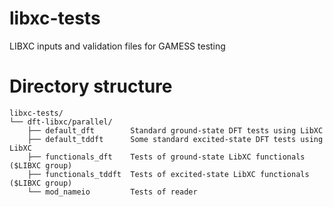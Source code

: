 # libxc-tests
LIBXC inputs and validation files for GAMESS testing


# Directory structure
```
libxc-tests/
└── dft-libxc/parallel/
    ├── default_dft        Standard ground-state DFT tests using LibXC
    ├── default_tddft      Some standard excited-state DFT tests using LibXC
    ├── functionals_dft    Tests of ground-state LibXC functionals ($LIBXC group)
    ├── functionals_tddft  Tests of excited-state LibXC functionals ($LIBXC group)
    └── mod_nameio         Tests of reader
```
